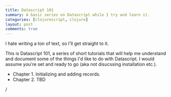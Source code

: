 ```yaml
---
title: Datascript 101
summary: A basic series on Datascript while I try and learn it.
categories: [clojurescript, clojure]
layout: post
comments: true
---
```


I hate writing a ton of text, so I'll get straight to it.

This is Datascript 101, a series of short tutorials that will help me understand and document some of the things I'd like to do with Datascript.  I would assume you're set and ready to go (aka not disucssing installation etc.).

 - Chapter 1.  Initializing and adding records.
 - Chapter 2.  TBD

 /

